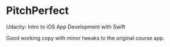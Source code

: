 # PitchPerfect

Udacity: Intro to iOS App Development with Swift

Good working copy with minor tweaks to the original course app. 


